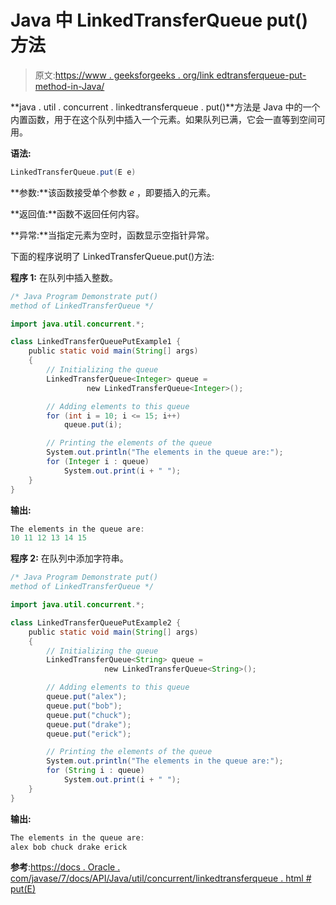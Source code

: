 # Java 中 LinkedTransferQueue put()方法

> 原文:[https://www . geeksforgeeks . org/link edtransferqueue-put-method-in-Java/](https://www.geeksforgeeks.org/linkedtransferqueue-put-method-in-java/)

**java . util . concurrent . linkedtransferqueue . put()**方法是 Java 中的一个内置函数，用于在这个队列中插入一个元素。如果队列已满，它会一直等到空间可用。

**语法:**

```java
LinkedTransferQueue.put(E e)
```

**参数:**该函数接受单个参数 *e* ，即要插入的元素。

**返回值:**函数不返回任何内容。

**异常:**当指定元素为空时，函数显示空指针异常。

下面的程序说明了 LinkedTransferQueue.put()方法:

**程序 1:** 在队列中插入整数。

```java
/* Java Program Demonstrate put()
method of LinkedTransferQueue */

import java.util.concurrent.*;

class LinkedTransferQueuePutExample1 {
    public static void main(String[] args)
    {
        // Initializing the queue
        LinkedTransferQueue<Integer> queue = 
                 new LinkedTransferQueue<Integer>();

        // Adding elements to this queue
        for (int i = 10; i <= 15; i++)
            queue.put(i);

        // Printing the elements of the queue
        System.out.println("The elements in the queue are:");
        for (Integer i : queue)
            System.out.print(i + " ");
    }
}
```

**输出:**

```java
The elements in the queue are:
10 11 12 13 14 15

```

**程序 2:** 在队列中添加字符串。

```java
/* Java Program Demonstrate put()
method of LinkedTransferQueue */

import java.util.concurrent.*;

class LinkedTransferQueuePutExample2 {
    public static void main(String[] args)
    {
        // Initializing the queue
        LinkedTransferQueue<String> queue = 
                     new LinkedTransferQueue<String>();

        // Adding elements to this queue
        queue.put("alex");
        queue.put("bob");
        queue.put("chuck");
        queue.put("drake");
        queue.put("erick");

        // Printing the elements of the queue
        System.out.println("The elements in the queue are:");
        for (String i : queue)
            System.out.print(i + " ");
    }
}
```

**输出:**

```java
The elements in the queue are:
alex bob chuck drake erick

```

**参考**:[https://docs . Oracle . com/javase/7/docs/API/Java/util/concurrent/linkedtransferqueue . html # put(E)](https://docs.oracle.com/javase/7/docs/api/java/util/concurrent/LinkedTransferQueue.html#put(E))